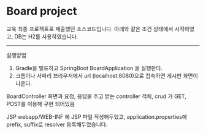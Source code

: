 # Board project

교육 최종 프로젝트로 제출했던 소스코드입니다. 아래와 같은 조건 상태에서 시작하였고, DB는 H2를 사용하였습니다.


-----

실행방법
1. Gradle을 빌드하고 SpringBoot BoardApplication 을 실행한다.
2. 크롬이나 사파리 브라우저에서 url (localhost:8080)으로 접속하면 게시판 화면이 나온다.

BoardController
화면과 요청, 응답을 주고 받는 controller 객체, crud 가 GET, POST를 이용해 구현 되어있음 

JSP
webapp/WEB-INF 에 JSP 파일 작성해두었고, application.properties에 prefix, suffix로 resolver 등록해두었습니다.
